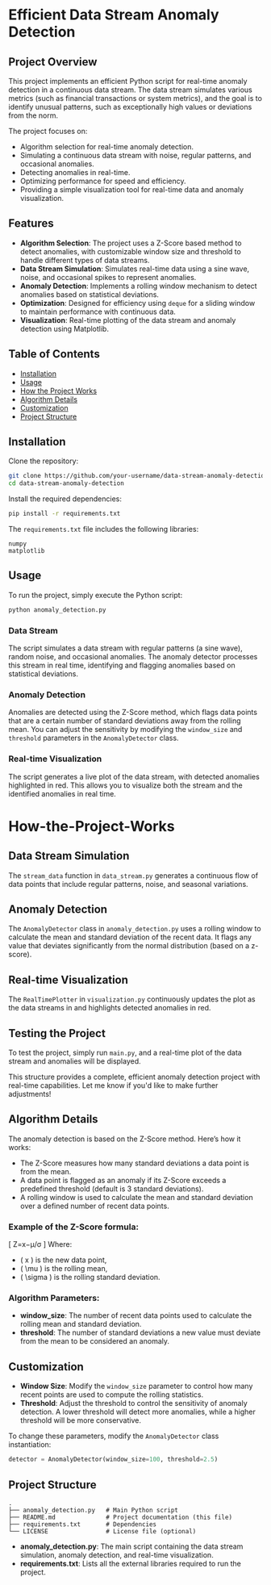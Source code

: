# Efficient Data Stream Anomaly Detection

## Project Overview
This project implements an efficient Python script for real-time anomaly detection in a continuous data stream. The data stream simulates various metrics (such as financial transactions or system metrics), and the goal is to identify unusual patterns, such as exceptionally high values or deviations from the norm.

The project focuses on:
- Algorithm selection for real-time anomaly detection.
- Simulating a continuous data stream with noise, regular patterns, and occasional anomalies.
- Detecting anomalies in real-time.
- Optimizing performance for speed and efficiency.
- Providing a simple visualization tool for real-time data and anomaly visualization.

## Features
- **Algorithm Selection**: The project uses a Z-Score based method to detect anomalies, with customizable window size and threshold to handle different types of data streams.
- **Data Stream Simulation**: Simulates real-time data using a sine wave, noise, and occasional spikes to represent anomalies.
- **Anomaly Detection**: Implements a rolling window mechanism to detect anomalies based on statistical deviations.
- **Optimization**: Designed for efficiency using `deque` for a sliding window to maintain performance with continuous data.
- **Visualization**: Real-time plotting of the data stream and anomaly detection using Matplotlib.

## Table of Contents
- [Installation](#installation)
- [Usage](#usage)
- [How the Project Works](#How-the-Project-Works)
- [Algorithm Details](#algorithm-details)
- [Customization](#customization)
- [Project Structure](#project-structure)


## Installation
Clone the repository:
```bash
git clone https://github.com/your-username/data-stream-anomaly-detection.git
cd data-stream-anomaly-detection
```

Install the required dependencies:
```bash
pip install -r requirements.txt
```

The `requirements.txt` file includes the following libraries:
```
numpy
matplotlib
```

## Usage
To run the project, simply execute the Python script:
```bash
python anomaly_detection.py
```
### Data Stream
The script simulates a data stream with regular patterns (a sine wave), random noise, and occasional anomalies. The anomaly detector processes this stream in real time, identifying and flagging anomalies based on statistical deviations.

### Anomaly Detection
Anomalies are detected using the Z-Score method, which flags data points that are a certain number of standard deviations away from the rolling mean. You can adjust the sensitivity by modifying the `window_size` and `threshold` parameters in the `AnomalyDetector` class.

### Real-time Visualization
The script generates a live plot of the data stream, with detected anomalies highlighted in red. This allows you to visualize both the stream and the identified anomalies in real time.


# How-the-Project-Works

## Data Stream Simulation
The `stream_data` function in `data_stream.py` generates a continuous flow of data points that include regular patterns, noise, and seasonal variations.

## Anomaly Detection
The `AnomalyDetector` class in `anomaly_detection.py` uses a rolling window to calculate the mean and standard deviation of the recent data. It flags any value that deviates significantly from the normal distribution (based on a z-score).

## Real-time Visualization
The `RealTimePlotter` in `visualization.py` continuously updates the plot as the data streams in and highlights detected anomalies in red.

## Testing the Project
To test the project, simply run `main.py`, and a real-time plot of the data stream and anomalies will be displayed.

This structure provides a complete, efficient anomaly detection project with real-time capabilities. Let me know if you'd like to make further adjustments!

## Algorithm Details
The anomaly detection is based on the Z-Score method. Here’s how it works:
- The Z-Score measures how many standard deviations a data point is from the mean.
- A data point is flagged as an anomaly if its Z-Score exceeds a predefined threshold (default is 3 standard deviations).
- A rolling window is used to calculate the mean and standard deviation over a defined number of recent data points.

### Example of the Z-Score formula:
\[
Z=x−μ/σ
\]
Where:
- \( x \) is the new data point,
- \( \mu \) is the rolling mean,
- \( \sigma \) is the rolling standard deviation.

### Algorithm Parameters:
- **window_size**: The number of recent data points used to calculate the rolling mean and standard deviation.
- **threshold**: The number of standard deviations a new value must deviate from the mean to be considered an anomaly.

## Customization
- **Window Size**: Modify the `window_size` parameter to control how many recent points are used to compute the rolling statistics.
- **Threshold**: Adjust the threshold to control the sensitivity of anomaly detection. A lower threshold will detect more anomalies, while a higher threshold will be more conservative.

To change these parameters, modify the `AnomalyDetector` class instantiation:
```python
detector = AnomalyDetector(window_size=100, threshold=2.5)
```

## Project Structure
```
.
├── anomaly_detection.py   # Main Python script
├── README.md              # Project documentation (this file)
├── requirements.txt       # Dependencies
└── LICENSE                # License file (optional)
```

- **anomaly_detection.py**: The main script containing the data stream simulation, anomaly detection, and real-time visualization.
- **requirements.txt**: Lists all the external libraries required to run the project.
